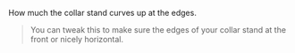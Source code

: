 
How much the collar stand curves up at the edges.

> You can tweak this to make sure the edges of your collar stand at the front or nicely horizontal.